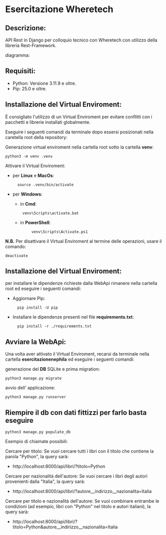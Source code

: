 # Esercitazione Wheretech

## Descrizione:

API Rest in Django per colloquio tecnico con Wheretech con utilizzo della libreria Rest-Framework.

diagramma:
## Requisiti:
- Python: Versione 3.11.9 e oltre.
- Pip: 25.0 e oltre.

## Installazione del Virtual Enviroment:

È consigliato l'utilizzo di un Virtual Enviroment per evitare conflitti con i pacchetti e librerie installati globalmente.

Eseguire i seguenti comandi da terminale dopo essersi posizionati nella caretella root della repository:

Generazione virtual enviroment nella cartella root sotto la cartella **venv**:

    python3 -m venv .venv

Attivare il Virtual Enviroment:

- per **Linux** e **MacOs**:

        source .venv/bin/activate

- per **Windows**:
    - in **Cmd**:

           venv\Scripts\activate.bat
    - in **PowerShell**:

               venv\Scripts\Activate.ps1

**N.B.** Per disattivare il Virtual Enviroment al termine delle operazioni, usare il comando:

    deactivate

## Installazione del Virtual Enviroment:
per installare le dipendenze richieste dalla WebApi rimanere nella cartella root ed eseguire i seguenti comandi:

- Aggiornare Pip:

        pip install -U pip

- Installare le dipendenze presenti nel file **requirements.txt**:

        pip install -r ./requirements.txt

## Avviare la WebApi:
Una volta aver attivato il Virtual Enviroment, recarsi da terminale nella cartella **esercitazionenephila** ed eseguire i seguenti comandi:

generazione del **DB** SQLite e prima migration:

    python3 manage.py migrate

avvio dell' applicazione:

    python3 manage.py runserver
    
## Riempire il db con dati fittizzi per farlo basta eseguire

    python3 manage.py populate_db
    
Esempio di chiamate possibili:

Cercare per titolo: Se vuoi cercare tutti i libri con il titolo che contiene la parola "Python", la query sarà:
- http://localhost:8000/api/libri/?titolo=Python

Cercare per nazionalità dell'autore: Se vuoi cercare i libri degli autori provenienti dalla "Italia", la query sarà:
- http://localhost:8000/api/libri/?autore__indirizzo__nazionalita=Italia

Cercare per titolo e nazionalità dell'autore: Se vuoi combinare entrambe le condizioni (ad esempio, libri con "Python" nel titolo e autori italiani), la query sarà:
- http://localhost:8000/api/libri/?titolo=Python&autore__indirizzo__nazionalita=Italia
